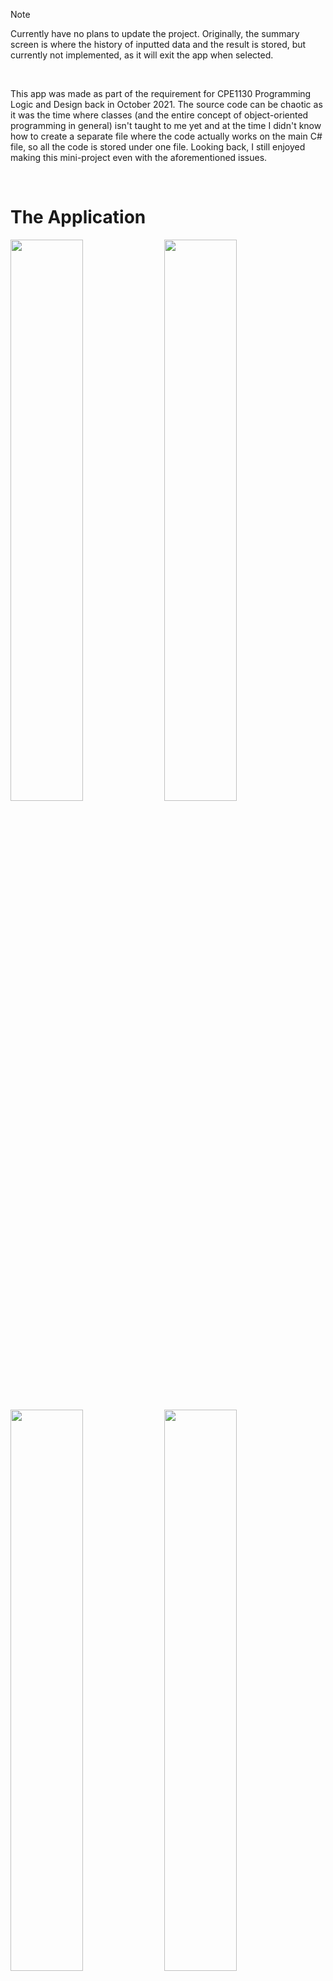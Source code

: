 > [!NOTE]  
> Currently have no plans to update the project. Originally, the summary screen is where the history of inputted data and the result is stored, but currently not implemented, as it will exit the app when selected.
<br>

This app was made as part of the requirement for CPE1130 Programming Logic and Design back in October 2021. The source code can be chaotic as it was the time where classes (and the entire concept of object-oriented programming in general) isn't taught to me yet and at the time I didn't know how to create a separate file where the code actually works on the main C# file, so all the code is stored under one file. Looking back, I still enjoyed making this mini-project even with the aforementioned issues.

<br>

# The Application
<img src="https://github.com/user-attachments/assets/404092b7-a0c9-486e-a4f5-6e67475aa552" width=48%/>
<img src="https://github.com/user-attachments/assets/8e4811f4-7525-4e9c-9368-2ca0d4016ed1" width=48%/>
<img src="https://github.com/user-attachments/assets/d2be82ed-a85a-4e56-944b-7eed974e800c" width=48%/>
<img src="https://github.com/user-attachments/assets/f8998837-939b-4c2d-98d5-d2cbcbfd4389" width=48%/>
<br><br>

This application calculates triangle-related problems (specificaly relating to area, perimeter, and some trigonometry) such as:
* Area of a triangle
* SAS Formula for the Area of a Triangle
* Heron's Formula
* Area of an Equilateral Triangle
* Area of an Isosceles Triangle without Given Height
* Perimeter of a triangle
* Pythagorean Theorem
* Law of Sines
* Law of Cosines
<br>

# How to install
1. Make sure you have [.NET Core 3.1](https://dotnet.microsoft.com/en-us/download/dotnet/3.1) or higher (since it uses C# 8.0).
2. Click the latest version on the Releases section and download the source code. Alternatively, click the green code button and download as a ZIP (or you can clone it).
3. Open your favorite code editor of your choice (Visual Studio is more recommended than VS Code).
4. Open the solution file and then run (Visual Studio) or open the folder of the project and then run the Program.cs file (VS Code and other code editors).
   * You can also launch it from the terminal but make sure you use Roslyn as the [compiler](https://stackoverflow.com/questions/31875825/how-to-run-roslyn-instead-csc-exe-from-command-line).
6. Enjoy!
